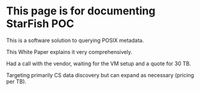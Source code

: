 # This page is for documenting StarFish POC

This is a software solution to querying POSIX metadata.

This White Paper explains it very comprehensively.

Had a call with the vendor, waiting for the VM setup and a quote for 30 TB.

Targeting primarily CS data discovery but can expand as necessary (pricing per TB).
